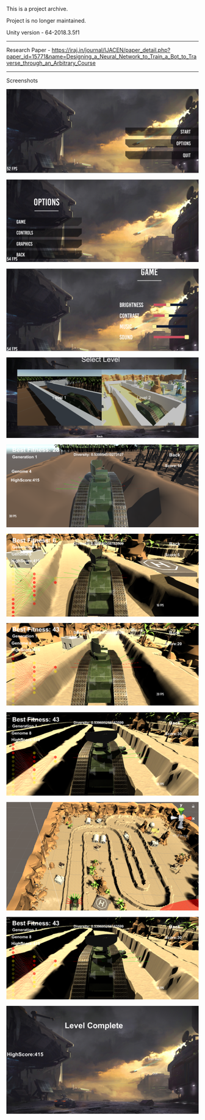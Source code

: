 This is a project archive.

Project is no longer maintained.

Unity version - 64-2018.3.5f1

---

Research Paper - https://iraj.in/journal/IJACEN/paper_detail.php?paper_id=15771&name=Designing_a_Neural_Network_to_Train_a_Bot_to_Traverse_through_an_Arbitrary_Course

--- 

Screenshots

![](https://github.com/chiragbharambe/Path_Navigation_AI/blob/master/Screenshots/Screenshot%20(458).png)

![](https://github.com/chiragbharambe/Path_Navigation_AI/blob/master/Screenshots/Screenshot%20(459).png)

![](https://github.com/chiragbharambe/Path_Navigation_AI/blob/master/Screenshots/Screenshot%20(460).png)

![](https://github.com/chiragbharambe/Path_Navigation_AI/blob/master/Screenshots/Screenshot%20(461).png)

![](https://github.com/chiragbharambe/Path_Navigation_AI/blob/master/Screenshots/Screenshot%20(462).png)

![](https://github.com/chiragbharambe/Path_Navigation_AI/blob/master/Screenshots/Screenshot%20(463).png)

![](https://github.com/chiragbharambe/Path_Navigation_AI/blob/master/Screenshots/Screenshot%20(464).png)

![](https://github.com/chiragbharambe/Path_Navigation_AI/blob/master/Screenshots/Screenshot%20(465).png)

![](https://github.com/chiragbharambe/Path_Navigation_AI/blob/master/Screenshots/Screenshot%20(466).png)

![](https://github.com/chiragbharambe/Path_Navigation_AI/blob/master/Screenshots/Screenshot%20(467).png)

![](https://github.com/chiragbharambe/Path_Navigation_AI/blob/master/Screenshots/Screenshot%20(468).png)
